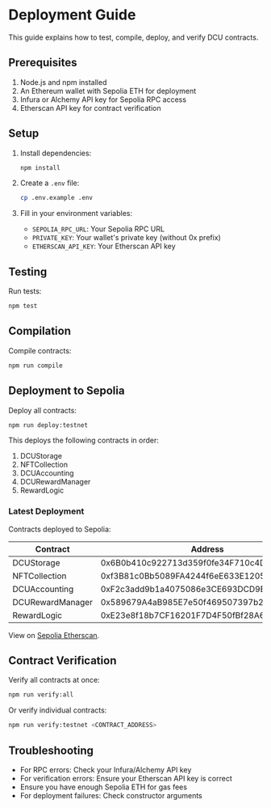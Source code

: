 # Deployment Guide

This guide explains how to test, compile, deploy, and verify DCU contracts.

## Prerequisites

1. Node.js and npm installed
2. An Ethereum wallet with Sepolia ETH for deployment
3. Infura or Alchemy API key for Sepolia RPC access
4. Etherscan API key for contract verification

## Setup

1. Install dependencies:
   ```bash
   npm install
   ```

2. Create a `.env` file:
   ```bash
   cp .env.example .env
   ```

3. Fill in your environment variables:
   - `SEPOLIA_RPC_URL`: Your Sepolia RPC URL
   - `PRIVATE_KEY`: Your wallet's private key (without 0x prefix)
   - `ETHERSCAN_API_KEY`: Your Etherscan API key

## Testing

Run tests:
```bash
npm test
```

## Compilation

Compile contracts:
```bash
npm run compile
```

## Deployment to Sepolia

Deploy all contracts:
```bash
npm run deploy:testnet
```

This deploys the following contracts in order:
1. DCUStorage
2. NFTCollection
3. DCUAccounting
4. DCURewardManager
5. RewardLogic

### Latest Deployment

Contracts deployed to Sepolia:

| Contract | Address |
|----------|---------|
| DCUStorage | 0x6B0b410c922713d359f0fe34F710c4D77351DEC5 |
| NFTCollection | 0xf3B81c0Bb5089FA4244f6eE633E1205453C65b37 |
| DCUAccounting | 0xF2c3add9b1a4075086e3CE693DCD9Efee81918Ff |
| DCURewardManager | 0x589679A4aB985E7e50f469507397b2d7a5279c41 |
| RewardLogic | 0xE23e8f18b7CF16201F7D4F50fBf28A654433CE7A |

View on [Sepolia Etherscan](https://sepolia.etherscan.io/).

## Contract Verification

Verify all contracts at once:
```bash
npm run verify:all
```

Or verify individual contracts:
```bash
npm run verify:testnet <CONTRACT_ADDRESS>
```

## Troubleshooting

- For RPC errors: Check your Infura/Alchemy API key
- For verification errors: Ensure your Etherscan API key is correct
- Ensure you have enough Sepolia ETH for gas fees
- For deployment failures: Check constructor arguments 